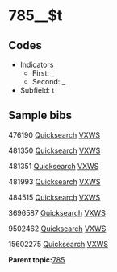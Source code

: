 # 785\_\_$t

## Codes

-   Indicators
    -   First: \_
    -   Second: \_
-   Subfield: t

## Sample bibs

476190 [Quicksearch](https://search.library.yale.edu/catalog/476190) [VXWS](http://prodorbis.library.yale.edu:7014/vxws/GetHoldingsService?bibId=476190)

481350 [Quicksearch](https://search.library.yale.edu/catalog/481350) [VXWS](http://prodorbis.library.yale.edu:7014/vxws/GetHoldingsService?bibId=481350)

481351 [Quicksearch](https://search.library.yale.edu/catalog/481351) [VXWS](http://prodorbis.library.yale.edu:7014/vxws/GetHoldingsService?bibId=481351)

481993 [Quicksearch](https://search.library.yale.edu/catalog/481993) [VXWS](http://prodorbis.library.yale.edu:7014/vxws/GetHoldingsService?bibId=481993)

484515 [Quicksearch](https://search.library.yale.edu/catalog/484515) [VXWS](http://prodorbis.library.yale.edu:7014/vxws/GetHoldingsService?bibId=484515)

3696587 [Quicksearch](https://search.library.yale.edu/catalog/3696587) [VXWS](http://prodorbis.library.yale.edu:7014/vxws/GetHoldingsService?bibId=3696587)

9502462 [Quicksearch](https://search.library.yale.edu/catalog/9502462) [VXWS](http://prodorbis.library.yale.edu:7014/vxws/GetHoldingsService?bibId=9502462)

15602275 [Quicksearch](https://search.library.yale.edu/catalog/15602275) [VXWS](http://prodorbis.library.yale.edu:7014/vxws/GetHoldingsService?bibId=15602275)

**Parent topic:**[785](../../tags/785/785.md)


